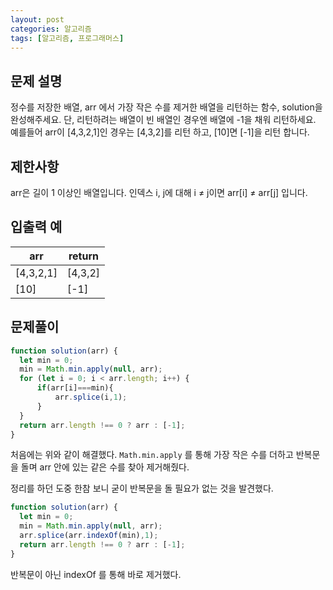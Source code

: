 ```yaml
---
layout: post
categories: 알고리즘
tags: [알고리즘, 프로그래머스]
---
```


## 문제 설명

정수를 저장한 배열, arr 에서 가장 작은 수를 제거한 배열을 리턴하는 함수, solution을 완성해주세요. 단, 리턴하려는 배열이 빈 배열인 경우엔 배열에 -1을 채워 리턴하세요. 예를들어 arr이 [4,3,2,1]인 경우는 [4,3,2]를 리턴 하고, [10]면 [-1]을 리턴 합니다.

## 제한사항

arr은 길이 1 이상인 배열입니다.
인덱스 i, j에 대해 i ≠ j이면 arr[i] ≠ arr[j] 입니다.

## 입출력 예

<table class="table">
        <thead><tr>
<th>arr</th>
<th>return</th>
</tr>
</thead>
        <tbody><tr>
<td>[4,3,2,1]</td>
<td>[4,3,2]</td>
</tr>
<tr>
<td>[10]</td>
<td>[-1]</td>
</tr>
</tbody>
      </table>

## 문제풀이

```javascript
function solution(arr) {
  let min = 0;
  min = Math.min.apply(null, arr);
  for (let i = 0; i < arr.length; i++) {
      if(arr[i]===min){
          arr.splice(i,1);
      }
  }
  return arr.length !== 0 ? arr : [-1];
}
```

처음에는 위와 같이 해결했다. `Math.min.apply` 를 통해 가장 작은 수를 더하고 반복문을 돌며 arr 안에 있는 같은 수를 찾아 제거해줬다.

정리를 하던 도중 한참 보니 굳이 반복문을 돌 필요가 없는 것을 발견했다.

```js
function solution(arr) {
  let min = 0;
  min = Math.min.apply(null, arr);
  arr.splice(arr.indexOf(min),1);
  return arr.length !== 0 ? arr : [-1];
}
```

반복문이 아닌 indexOf 를 통해 바로 제거했다.
